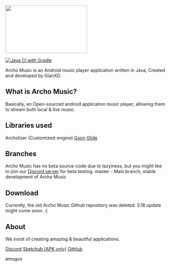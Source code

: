 <img src="https://cdn.discordapp.com/attachments/803677887496060999/826646596430725160/ar_music_github_logo.png" width="255" height="150"/>

[![Java CI with Gradle](https://github.com/gianxddddd/ArchoMusic/actions/workflows/gradle.yml/badge.svg)](https://github.com/gianxddddd/ArchoMusic/actions/workflows/gradle.yml)

Archo Music is an Android music player application written in Java, Created and developed by GianXD.

## What is Archo Music?
Basically, an Open-sourced android application music player, allowing them to stream both local & live music.

## Libraries used
Archolizer (Customized-engine)
[Gson](https://github.com/google/gson)
[Glide](https://github.com/bumptech/glide)

## Branches
Archo Music has no beta source-code due to lazyiness, but you might like to join our [Discord server](https://discord.gg/x5t9n9fWCV) for beta testing.
master - Main branch, stable development of Archo Music

## Download
Currently, the old Archo Music Github repository was deleted. 5.18 update might come soon. :(

## About
We insist of creating amazing & beautiful applications.

[Discord](https://discord.gg/x5t9n9fWCV)
[Sketchub (APK only)](https://project.sketchub.in/?id=403)
[GitHub](https://github.com/gianxddddd/ArchoMusic)

amogus
